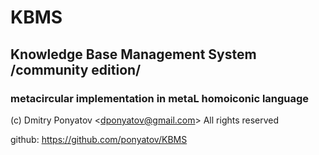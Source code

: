 # KBMS
## Knowledge Base Management System /community edition/
### metacircular implementation in metaL homoiconic language

(c) Dmitry Ponyatov <<dponyatov@gmail.com>> All rights reserved

github: https://github.com/ponyatov/KBMS
